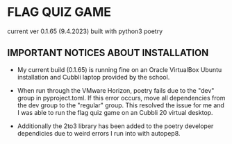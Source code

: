 # FLAG QUIZ GAME

current ver 0.1.65 (9.4.2023)
built with python3 poetry

## IMPORTANT NOTICES ABOUT INSTALLATION

- My current build (0.1.65) is running fine on an Oracle VirtualBox Ubuntu installation and Cubbli laptop provided by the school.

- When run through the VMware Horizon, poetry fails due to the "dev" group in pyproject.toml. If this error occurs, move all dependencies from the dev group to the "regular" group. This resolved the issue for me and I was able to run the flag quiz game on an Cubbli 20 virtual desktop.

- Additionally the 2to3 library has been added to the poetry developer dependicies due to weird errors I run into with autopep8.
